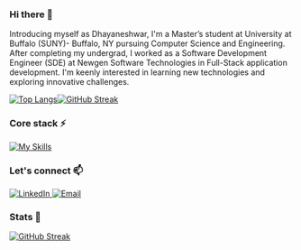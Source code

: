 ### Hi there 👋 
Introducing myself as Dhayaneshwar, I'm a Master’s student at University at Buffalo (SUNY)- Buffalo, NY pursuing Computer Science and Engineering. After completing my undergrad, I worked as a Software Development Engineer (SDE) at Newgen Software Technologies in Full-Stack application development. I'm keenly interested in learning new technologies and exploring innovative challenges.

<!--
**dhayanesh/dhayanesh** is a ✨ _special_ ✨ repository because its `README.md` (this file) appears on your GitHub profile.

Here are some ideas to get you started:

- 🔭 I’m currently working on ...
- 🌱 I’m currently learning ...
- 👯 I’m looking to collaborate on ...
- 🤔 I’m looking for help with ...
- 💬 Ask me about ...
- 📫 How to reach me: ...
- 😄 Pronouns: ...
- ⚡ Fun fact: ...
-->

[![Top Langs](https://github-readme-stats.vercel.app/api/top-langs/?username=dhayanesh&hide=css&layout=compact)](https://github.com/anuraghazra/github-readme-stats)[![GitHub Streak](https://streak-stats.demolab.com/?user=dhayanesh)](https://git.io/streak-stats)
### Core stack ⚡
[![My Skills](https://skills.thijs.gg/icons?i=java,python,js,git])](https://skills.thijs.gg) 


### Let's connect 📫
<a href="https://www.linkedin.com/in/dhayaneshwar" rel="nofollow">
<img alt="LinkedIn" src="https://camo.githubusercontent.com/a80d00f23720d0bc9f55481cfcd77ab79e141606829cf16ec43f8cacc7741e46/68747470733a2f2f696d672e736869656c64732e696f2f62616467652f4c696e6b6564496e2d3030373742353f7374796c653d666f722d7468652d6261646765266c6f676f3d6c696e6b6564696e266c6f676f436f6c6f723d7768697465" data-canonical-src="https://img.shields.io/badge/LinkedIn-0077B5?style=for-the-badge&amp;logo=linkedin&amp;logoColor=white" style="max-width: 100%;">
</a>

<a href="mailto:dhaya2698@gmail.com">
		<img alt="Email" src="https://camo.githubusercontent.com/571384769c09e0c66b45e39b5be70f68f552db3e2b2311bc2064f0d4a9f5983b/68747470733a2f2f696d672e736869656c64732e696f2f62616467652f476d61696c2d4431343833363f7374796c653d666f722d7468652d6261646765266c6f676f3d676d61696c266c6f676f436f6c6f723d7768697465" data-canonical-src="https://img.shields.io/badge/Gmail-D14836?style=for-the-badge&amp;logo=gmail&amp;logoColor=white" style="max-width: 100%;">
	</a>

### Stats 🌱
[![GitHub Streak](https://streak-stats.demolab.com/?user=dhayanesh)](https://git.io/streak-stats)


